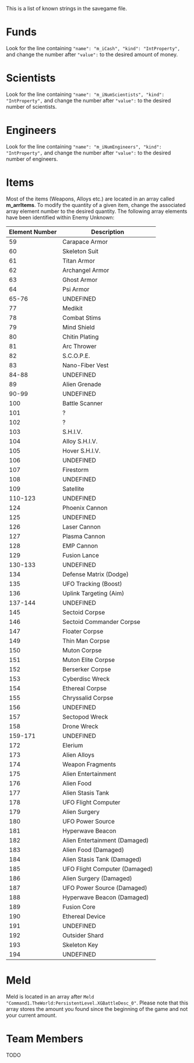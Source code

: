 This is a list of known strings in the savegame file.

# Funds

Look for the line containing `"name": "m_iCash", "kind": "IntProperty",` and change the number after `"value":` to the desired amount of money.

# Scientists

Look for the line containing `"name": "m_iNumScientists", "kind": "IntProperty",` and change the number after `"value":` to the desired number of scientists.

# Engineers

Look for the line containing `"name": "m_iNumEngineers", "kind": "IntProperty",` and change the number after `"value":` to the desired number of engineers.

# Items

Most of the items (Weapons, Alloys etc.) are located in an array called **m_arrItems**. To modify the quantity of a given item, change the associated array element number to the desired quantity. The following array elements have been identified within Enemy Unknown:

|Element Number|Description|
|----|----|
|59|Carapace Armor|
|60|Skeleton Suit|
|61|Titan Armor|
|62|Archangel Armor|
|63|Ghost Armor|
|64|Psi Armor|
|65-76|UNDEFINED|
|77|Medikit|
|78|Combat Stims|
|79|Mind Shield|
|80|Chitin Plating|
|81|Arc Thrower|
|82|S.C.O.P.E.|
|83|Nano-Fiber Vest|
|84-88|UNDEFINED|
|89|Alien Grenade|
|90-99|UNDEFINED|
|100|Battle Scanner|
|101|?|
|102|?|
|103|S.H.I.V.|
|104|Alloy S.H.I.V.|
|105|Hover S.H.I.V.|
|106|UNDEFINED|
|107|Firestorm|
|108|UNDEFINED|
|109|Satellite|
|110-123|UNDEFINED|
|124|Phoenix Cannon|
|125|UNDEFINED|
|126|Laser Cannon|
|127|Plasma Cannon|
|128|EMP Cannon|
|129|Fusion Lance|
|130-133|UNDEFINED|
|134|Defense Matrix (Dodge)|
|135|UFO Tracking (Boost)|
|136|Uplink Targeting (Aim)|
|137-144|UNDEFINED|
|145|Sectoid Corpse|
|146|Sectoid Commander Corpse|
|147|Floater Corpse|
|149|Thin Man Corpse|
|150|Muton Corpse|
|151|Muton Elite Corpse|
|152|Berserker Corpse|
|153|Cyberdisc Wreck|
|154|Ethereal Corpse|
|155|Chryssalid Corpse|
|156|UNDEFINED|
|157|Sectopod Wreck|
|158|Drone Wreck|
|159-171|UNDEFINED|
|172|Elerium|
|173|Alien Alloys|
|174|Weapon Fragments|
|175|Alien Entertainment|
|176|Alien Food|
|177|Alien Stasis Tank|
|178|UFO Flight Computer|
|179|Alien Surgery|
|180|UFO Power Source|
|181|Hyperwave Beacon|
|182|Alien Entertainment (Damaged)|
|183|Alien Food (Damaged)|
|184|Alien Stasis Tank (Damaged)|
|185|UFO Flight Computer (Damaged)|
|186|Alien Surgery (Damaged)|
|187|UFO Power Source (Damaged)|
|188|Hyperwave Beacon (Damaged)|
|189|Fusion Core|
|190|Ethereal Device|
|191|UNDEFINED|
|192|Outsider Shard|
|193|Skeleton Key|
|194|UNDEFINED|

# Meld 

Meld is located in an array after `Meld "Command1.TheWorld:PersistentLevel.XGBattleDesc_0"`. 
Please note that this array stores the amount you found since the beginning of the game and not your current amount. 

# Team Members

TODO